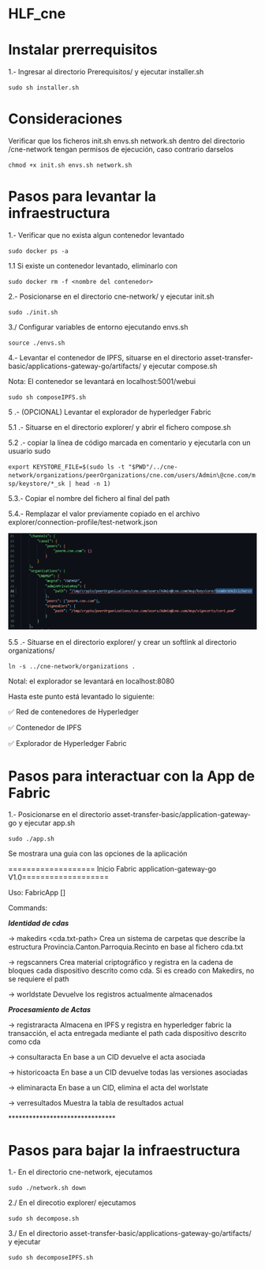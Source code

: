 # HLF_cne

# Instalar prerrequisitos

1.- Ingresar al directorio Prerequisitos/ y ejecutar installer.sh

`sudo sh installer.sh`

# Consideraciones

Verificar que los ficheros init.sh envs.sh network.sh dentro del directorio /cne-network tengan permisos de ejecución, caso contrario darselos

`chmod +x init.sh envs.sh network.sh`

# Pasos para levantar la infraestructura

1.- Verificar que no exista algun contenedor levantado

`sudo docker ps -a`

1.1 Si existe un contenedor levantado, eliminarlo con

`sudo docker rm -f <nombre del contenedor>`

2.- Posicionarse en el directorio cne-network/ y ejecutar init.sh

`sudo ./init.sh`

3./ Configurar variables de entorno ejecutando envs.sh

`source ./envs.sh`

4.- Levantar el contenedor de IPFS, situarse en el directorio asset-transfer-basic/applications-gateway-go/artifacts/ y ejecutar compose.sh

Nota: El contenedor se levantará en localhost:5001/webui

`sudo sh composeIPFS.sh`

5 .- (OPCIONAL) Levantar el explorador de hyperledger Fabric

5.1 .- Situarse en el directorio explorer/ y abrir el fichero compose.sh

5.2 .- copiar la línea de código marcada en comentario y ejecutarla con un usuario sudo

`export KEYSTORE_FILE=$(sudo ls -t "$PWD"/../cne-network/organizations/peerOrganizations/cne.com/users/Admin\@cne.com/msp/keystore/*_sk | head -n 1)`

5.3.- Copiar el nombre del fichero al final del path

5.4.- Remplazar el valor previamente copiado en el archivo explorer/connection-profile/test-network.json

![alt text](image.png)

5.5 .- Situarse en el directorio explorer/ y crear un softlink al directorio organizations/

`ln -s ../cne-network/organizations .`

Notal: el explorador se levantará en localhost:8080

Hasta este punto está levantado lo siguiente:

✅ Red de contenedores de Hyperledger

✅ Contenedor de IPFS

✅ Explorador de Hyperledger Fabric

# Pasos para interactuar con la App de Fabric

1.- Posicionarse en el directorio asset-transfer-basic/application-gateway-go y ejecutar app.sh

`sudo ./app.sh`

Se mostrara una guia con las  opciones de la aplicación 

=================== Inicio Fabric application-gateway-go V1.0===================

Uso: FabricApp <command> [<args>]

Commands:

*******Identidad de cdas*******

-> makedirs <cda.txt-path>  Crea un sistema de carpetas que describe la estructura Provincia.Canton.Parroquia.Recinto en base al fichero cda.txt

-> regscanners <cdaParentFolder-path> Crea material criptográfico y registra en la cadena de bloques cada dispositivo descrito como cda. Si <cdaParentForlde-Path> es creado con Makedirs, no se requiere el path

-> worldstate Devuelve los registros actualmente almacenados

*******Procesamiento de Actas*******

-> registraracta <acta-path> Almacena en IPFS y registra en hyperledger fabric la transacción, el acta entregada mediante el path cada dispositivo descrito como cda

-> consultaracta <CID> En base a un CID devuelve el acta asociada

-> historicoacta <CID> En base a un CID devuelve todas las versiones asociadas

-> eliminaracta <CID> En base a un CID, elimina el acta del worlstate

-> verresultados Muestra la tabla de resultados actual

\*******************************


# Pasos para bajar la infraestructura

1.- En el directorio cne-network, ejecutamos 

`sudo ./network.sh down`

2./ En el direcotio explorer/ ejecutamos

`sudo sh decompose.sh`

3./ En el directorio  asset-transfer-basic/applications-gateway-go/artifacts/ y ejecutar

`sudo sh decomposeIPFS.sh`
